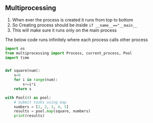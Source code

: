 ## Multiprocessing

1. When ever the process is created it runs from top to bottom
2. So Creating process should be inside `if __name__=="__main__`
3. This will make sure it runs only on the main process


The below code runs infinitely where each process calls other process

```python
import os
from multiprocessing import Process, current_process, Pool
import time


def square(num):
    s=0
    for i in range(num):
        s+=i*i
    return s 

with Pool(4) as pool:
    # Submit tasks using map
    numbers = [1, 2, 3, 4, 5]
    results = pool.map(square, numbers)
    print(results)
```
